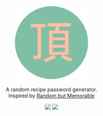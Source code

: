 <h3 align="center"><img src="https://raw.githubusercontent.com/AnalogCyan/itadakimasu/master/icon.png" alt="logo" height="200px"></h3>
<p align="center">A random recipe password generator.<br>Inspired by <a href="https://podcasts.apple.com/us/podcast/nice-security-hollywood-terror/id1435486599?i=1000454464317">Random but Memorable</a></p>

<p align="center">
<a href="https://app.netlify.com/sites/itadakimasu/deploys"><img src="https://api.netlify.com/api/v1/badges/c7cc711d-2e4f-47e9-817e-005e91c19417/deploy-status"/></a>
 <a href="https://www.codacy.com/manual/AnalogCyan/itadakimasu?utm_source=github.com&amp;utm_medium=referral&amp;utm_content=AnalogCyan/itadakimasu&amp;utm_campaign=Badge_Grade"><img src="https://api.codacy.com/project/badge/Grade/cd0d0db628534ea39100c53b59553d50"/></a>
</p>
